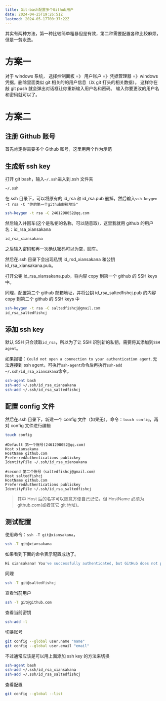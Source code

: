 ```yaml
---
title: Git-bash配置多个Github用户
date: 2024-04-25T19:26:51Z
lastmod: 2024-05-17T00:37:22Z
---
```


其实有两种方法，第一种比较简单粗暴但是有效，第二种需要配置各种比较麻烦，但是一劳永逸。

# 方案一

对于 windows 系统， 选择控制面板 =》 用户账户 =》凭据管理器 =》windows 凭据，删除里面类似 git 相关的的用户信息（以 git 打头的相关数据）。 这样你在敲 git push 就会弹出对话框让你重新输入用户名和密码。 输入你要更改的用户名和密码就可以了。

# 方案二

## 注册 Github 账号

首先肯定得需要多个 Github 账号，这里用两个作为示范

## 生成新 ssh key

打开 git bash，输入`~/.ssh`进入到.ssh 文件夹

```bash
~/.ssh
```

在.ssh 目录下，可以将原有的 id_rsa 和 id_rsa.pub 删掉，然后输入`ssh-keygen -t rsa -C "你的第一个github邮箱地址"`

```bash
ssh-keygen -t rsa -C 2461298052@qq.com
```

然后输入并回车(这个是私钥的名称，可以随意取)，这里我就用 github 的用户名：id_rsa_xiansakana

```bash
id_rsa_xiansakana
```

之后输入密码和再一次确认密码可以为空，回车。

然后在.ssh 目录下会出现私钥 id_rsd_xiansakana 和公钥 id_rsa_xiansakana.pub。

打开公钥 id_rsa_xiansakana.pub，将内容 copy 到第一个 github 的 SSH keys 中。

同理，配置第二个 github 邮箱地址，并将公钥 id_rsa_saltedfishcj.pub 的内容 copy 到第二个 github 的 SSH keys 中

```bash
ssh-keygen -t rsa -C saltedfishcj@gmail.com
id_rsa_saltedfishcj
```

## 添加 ssh key

默认 SSH 只会读取`id_rsa`，所以为了让 SSH 识别新的私钥，需要将其添加到`SSH agent`。

如果报错：`Could not open a connection to your authentication agent.`无法连接到 ssh agent，可执行`ssh-agent`命令后再执行`ssh-add ~/.ssh/id_rsa_xiansakana`命令。

```bash
ssh-agent bash
ssh-add ~/.ssh/id_rsa_xiansakana
ssh-add ~/.ssh/id_rsa_saltedfishcj
```

## 配置 config 文件

然后在.ssh 目录下，新建一个 config 文件（如果无），命令：`touch config`，再对 config 文件进行编辑

```bash
touch config
```

```
#Default 第一个账号(2461298052@qq.com)
Host xiansakana
HostName github.com
PreferredAuthentications publickey
IdentityFile ~/.ssh/id_rsa_xiansakana

#second 第二个账号（saltedfishcj@gmail.com）
Host saltedfishcj
HostName github.com
PreferredAuthentications publickey
IdentityFile ~/.ssh/id_rsa_saltedfishcj
```

> 其中 Host 后的名字可以随意方便自己记忆，但 HostName 必须为 github.com(或者其它 git 地址)。

## 测试配置

使用命令：`ssh -T git@xiansakana`，

```bash
ssh -T git@xiansakana
```

如果看到下面的命令表示配置成功了。

```bash
Hi xiansakana! You've successfully authenticated, but GitHub does not provide shell access.
```

同理

```bash
ssh -T git@saltedfishcj
```

查看当前用户

```bash
ssh -T git@github.com
```

查看当前密钥

```bash
ssh-add -l
```

切换账号

```bash
git config --global user.name "name"
git config --global user.email "email"
```

不过通常应该是可以用上面添加 ssh key 的方法来切换

```bash
ssh-agent bash
ssh-add ~/.ssh/id_rsa_xiansakana
ssh-add ~/.ssh/id_rsa_saltedfishcj
```

查看配置

```bash
git config --global --list
```

‍

